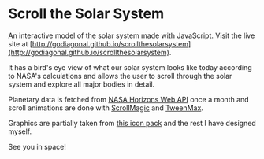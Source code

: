 # Scroll the Solar System

An interactive model of the solar system made with JavaScript.
Visit the live site at [http://godiagonal.github.io/scrollthesolarsystem](http://godiagonal.github.io/scrollthesolarsystem).

It has a bird's eye view of what our solar system looks like today according to
NASA's calculations and allows the user to scroll through the solar system and 
explore all major bodies in detail.

Planetary data is fetched from [NASA Horizons Web API](http://ssd.jpl.nasa.gov/horizons.cgi)
once a month and scroll animations are done with [ScrollMagic](http://scrollmagic.io/)
and [TweenMax](https://greensock.com/tweenmax).

Graphics are partially taken from [this icon pack](https://www.iconfinder.com/iconsets/space-8)
and the rest I have designed myself.

See you in space!